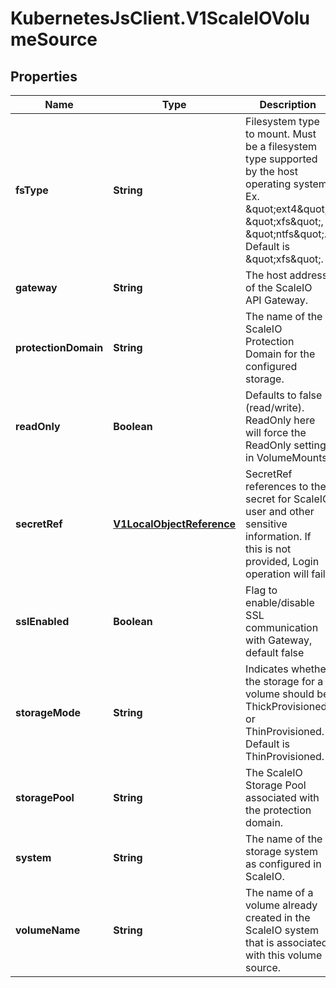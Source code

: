 # KubernetesJsClient.V1ScaleIOVolumeSource

## Properties
Name | Type | Description | Notes
------------ | ------------- | ------------- | -------------
**fsType** | **String** | Filesystem type to mount. Must be a filesystem type supported by the host operating system. Ex. \&quot;ext4\&quot;, \&quot;xfs\&quot;, \&quot;ntfs\&quot;. Default is \&quot;xfs\&quot;. | [optional] 
**gateway** | **String** | The host address of the ScaleIO API Gateway. | 
**protectionDomain** | **String** | The name of the ScaleIO Protection Domain for the configured storage. | [optional] 
**readOnly** | **Boolean** | Defaults to false (read/write). ReadOnly here will force the ReadOnly setting in VolumeMounts. | [optional] 
**secretRef** | [**V1LocalObjectReference**](V1LocalObjectReference.md) | SecretRef references to the secret for ScaleIO user and other sensitive information. If this is not provided, Login operation will fail. | 
**sslEnabled** | **Boolean** | Flag to enable/disable SSL communication with Gateway, default false | [optional] 
**storageMode** | **String** | Indicates whether the storage for a volume should be ThickProvisioned or ThinProvisioned. Default is ThinProvisioned. | [optional] 
**storagePool** | **String** | The ScaleIO Storage Pool associated with the protection domain. | [optional] 
**system** | **String** | The name of the storage system as configured in ScaleIO. | 
**volumeName** | **String** | The name of a volume already created in the ScaleIO system that is associated with this volume source. | [optional] 


